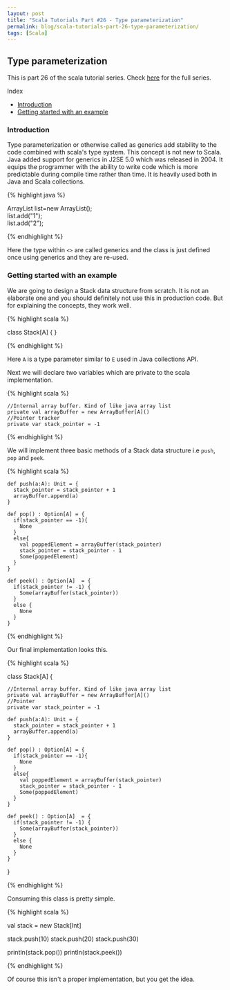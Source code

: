 ```yaml
---
layout: post
title: "Scala Tutorials Part #26 - Type parameterization"
permalink: blog/scala-tutorials-part-26-type-parameterization/
tags: [Scala]
---
```


Type parameterization
---------------------

This is part 26 of the scala tutorial series. Check [here](/tags/#Scala) for the full series.

<i class="fa fa-list-ul fa-lg space-right"></i> Index

- [Introduction](#Intro)
- [Getting started with an example](#Example)

<h3><b><a name = "Intro" class="inter-header">Introduction</a></b></h3>

Type parameterization or otherwise called as generics add stability to the code combined with scala's type system. This concept is not
new to Scala. Java added support for generics in J2SE 5.0 which was released in 2004. It equips the programmer with the ability to write
code which is more predictable during compile time rather than time. It is heavily used both in Java and Scala collections.

{% highlight java %}

ArrayList<String> list=new ArrayList<String>();  
list.add("1");  
list.add("2");

{% endhighlight %}
 
Here the type within `<>` are called generics and the class is just defined once using generics and they are re-used.

<h3><b><a name = "Example" class="inter-header">Getting started with an example</a></b></h3>

We are going to design a Stack data structure from scratch. It is not an elaborate one and you should definitely not use this in production
code. But for explaining the concepts, they work well.

{% highlight scala %}

class Stack[A] {
}

{% endhighlight %}

Here `A` is a type parameter similar to `E` used in Java collections API.

Next we will declare two variables which are private to the scala implementation. 

{% highlight scala %}

    //Internal array buffer. Kind of like java array list
    private val arrayBuffer = new ArrayBuffer[A]()
    //Pointer tracker
    private var stack_pointer = -1
    
{% endhighlight %}


We will implement three basic methods of a Stack data structure i.e `push`, `pop` and `peek`. 

{% highlight scala %}

    def push(a:A): Unit = {
      stack_pointer = stack_pointer + 1
      arrayBuffer.append(a)
    }

    def pop() : Option[A] = {
      if(stack_pointer == -1){
        None
      }
      else{
        val poppedElement = arrayBuffer(stack_pointer)
        stack_pointer = stack_pointer - 1
        Some(poppedElement)
      }
    }

    def peek() : Option[A]  = {
      if(stack_pointer != -1) {
        Some(arrayBuffer(stack_pointer))
      }
      else {
        None
      }
    }

{% endhighlight %}

Our final implementation looks this.

{% highlight scala %}

class Stack[A] {

    //Internal array buffer. Kind of like java array list
    private val arrayBuffer = new ArrayBuffer[A]()
    //Pointer
    private var stack_pointer = -1

    def push(a:A): Unit = {
      stack_pointer = stack_pointer + 1
      arrayBuffer.append(a)
    }

    def pop() : Option[A] = {
      if(stack_pointer == -1){
        None
      }
      else{
        val poppedElement = arrayBuffer(stack_pointer)
        stack_pointer = stack_pointer - 1
        Some(poppedElement)
      }
    }

    def peek() : Option[A]  = {
      if(stack_pointer != -1) {
        Some(arrayBuffer(stack_pointer))
      }
      else {
        None
      }
    }

  }
  
{% endhighlight %}
 
Consuming this class is pretty simple.

{% highlight scala %}


  val stack = new Stack[Int]

  stack.push(10)
  stack.push(20)
  stack.push(30)

  println(stack.pop())
  println(stack.peek())
  
{% endhighlight %}
    
Of course this isn't a proper implementation, but you get the idea.



 